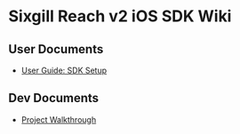 # Sixgill Reach v2 iOS SDK Wiki

## User Documents
- [User Guide: SDK Setup](https://github.com/Sixgill/ios-sdk-objc/wiki/Guide:-SDK-Setup)

## Dev Documents
- [Project Walkthrough](https://github.com/Sixgill/ios-sdk-objc/wiki/Project-Walkthrough)